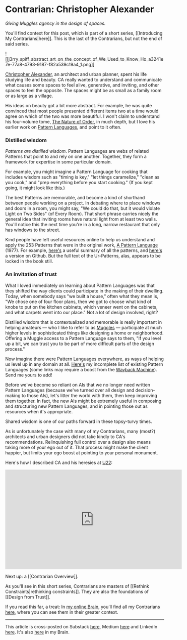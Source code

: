 # Contrarian: Christopher Alexander
 
*Giving Muggles agency in the design of spaces.*  

You'll find context for this post, which is part of a short series, [[Introducing My Contrarians|here]]. This is the last of the Contrarians, but not the end of said series. 

![[j3rry_spiff_abstract_art_on_the_concept_of_We_Used_to_Know_Ho_a3241e7e-77a8-4793-9187-f82a539c19a4_1.png]]

[Christopher Alexander](http://en.wikipedia.org/wiki/Christopher_Alexander), an architect and urban planner, spent his life studying life and beauty. CA really wanted to understand and communicate what causes some spaces to feel alive, generative, and inviting, and other spaces to feel the opposite. The spaces might be as small as a family room or as large as a village. 

His ideas on beauty got a bit more abstract. For example, he was quite convinced that most people presented different items two at a time would agree on which of the two was more beautiful. I won't claim to understand his four-volume tome, [The Nature of Order](https://en.wikipedia.org/wiki/The_Nature_of_Order), in much depth, but I love his earlier work on [Pattern Languages](https://en.wikipedia.org/wiki/Pattern_language), and point to it often. 

### Distilled wisdom 

*Patterns are distilled wisdom*. Pattern Languages are webs of related Patterns that point to and rely on one another. Together, they form a framework for expertise in some particular domain. 

For example, you might imagine a Pattern Language for cooking that includes wisdom such as "timing is key," "let things caramelize," "clean as you cook," and "prep everything before you start cooking." (If you kept going, it might look like [this](https://hillside.net/asianplop/proceedings/AsianPLoP2016/A11.pdf).) 

The best Patterns are memorable, and become a kind of shorthand between people working on a project. In debating where to place windows and doors in a room, you might say, "We could do that, but it would violate Light on Two Sides" (of Every Room). That short phrase carries nicely the general idea that inviting rooms have natural light from at least two walls. You'll notice this the next time you're in a long, narrow restaurant that only has windows to the street. 

Kind people have left useful resources online to help us understand and apply the 253 Patterns that were in the original work, [A Pattern Language](https://www.amazon.com/exec/obidos/ASIN/0195019199/jerrymichalskisr) (1977). For example, [here's](https://claytondorge.com/patterns-list) a useful summary of all the patterns, and [here's](https://patterns-dev.github.io/patterns/newpat/newpat0/new-patterns-introduction.htm) a version on Github. But the full text of the Ur-Patterns, alas, appears to be locked in the book still. 
### An invitation of trust 

What I loved immediately on learning about Pattern Languages was that they shifted the way clients could participate in the making of their dwelling. Today, when somebody says "we built a house," often what they mean is, "We chose one of four floor plans, then we got to choose what kind of knobs to put on the kitchen cabinets, which veneer went on the cabinets, and what carpets went into our place." Not a lot of design involved, right? 

Distilled wisdom that is contextualized and memorable is really important in helping amateurs — who I like to refer to as [Muggles](https://en.wikipedia.org/wiki/Muggle) — participate at much higher levels in sophisticated things like designing a home or neighborhood. Offering a Muggle access to a Pattern Language says to them, "If you level up a bit, we can trust you to be part of more difficult parts of the design process."

Now imagine there were Pattern Languages everywhere, as ways of helping us level up in any domain at all. [Here's](https://bra.in/7qeDZg) my incomplete list of existing Pattern Languages (some links may require a boost from the [Wayback Machine](https://en.wikipedia.org/wiki/Wayback_Machine)). Send me yours to add! 

Before we've become so reliant on AIs that we no longer need written Pattern Languages (because we've turned over all design and decision-making to those AIs), let's litter the world with them, then keep improving them together. In fact, the new AIs might be extremely useful in composing and structuring new Pattern Languages, and in pointing those out as resources when it's appropriate. 

Shared wisdom is one of our paths forward in these topsy-turvy times. 

As is unfortunately the case with many of my Contrarians, many (most?) architects and urban designers did not take kindly to CA's recommendations. Relinquishing full control over a design also means taking more of your ego out of it. That process might make the client happier, but limits your ego boost at pointing to your personal monument. 

Here's how I described CA and his heresies at [U22](https://archive.unfinished.ro/2022/): 

<iframe width="560" height="315" src="https://www.youtube.com/embed/g3kVwpE8CEw?si=2X-0S9JQir3lUYG1" title="YouTube video player" frameborder="0" allow="accelerometer; autoplay; clipboard-write; encrypted-media; gyroscope; picture-in-picture; web-share" referrerpolicy="strict-origin-when-cross-origin" allowfullscreen></iframe>

Next up: a [[Contrarian Overview]]. 

As you'll see in this short series, Contrarians are masters of [[Rethink Constraints|rethinking constraints]]. They are also the foundations of [[Design from Trust]]. 

If you read this far, a treat: In [my online Brain](https://www.jerrysbrain.com/), you'll find all my Contrarians [here](https://bra.in/4jrdQp), where you can see them in their greater context. 

--- 
This article is cross-posted on Substack [here](https://rethinkconstraints.substack.com/p/contrarian-christopher-alexander), Medium [here](https://jerrymichalski.medium.com/contrarian-christopher-alexander-7f67158fa388) and LinkedIn [here](https://www.linkedin.com/pulse/contrarian-christopher-alexander-jerry-michalski-kxbpc/). It's also [here](https://bra.in/7pWLbY) in my Brain. 